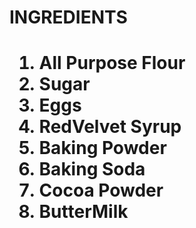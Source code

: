 <h1>INGREDIENTS <h1>

1. All Purpose Flour
2. Sugar
3. Eggs
4. RedVelvet Syrup
5. Baking Powder
6. Baking Soda
7. Cocoa Powder
8. ButterMilk
